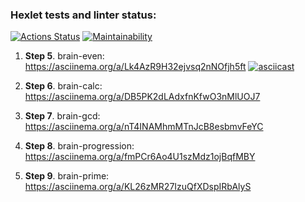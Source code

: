 ### Hexlet tests and linter status:
[![Actions Status](https://github.com/braimm/python-project-49/actions/workflows/hexlet-check.yml/badge.svg)](https://github.com/braimm/python-project-49/actions)
[![Maintainability](https://api.codeclimate.com/v1/badges/1a07882a81ba9400bf61/maintainability)](https://codeclimate.com/github/braimm/python-project-49/maintainability)


1. **Step 5**. brain-even: 
https://asciinema.org/a/Lk4AzR9H32ejvsq2nNOfjh5ft
[![asciicast](https://asciinema.org/a/n2GWObteF3LYQP97PfqoEqP9N.svg)](https://asciinema.org/a/n2GWObteF3LYQP97PfqoEqP9N)
    
2. **Step 6**. brain-calc: 
https://asciinema.org/a/DB5PK2dLAdxfnKfwO3nMlUOJ7
    
3. **Step 7**. brain-gcd: 
https://asciinema.org/a/nT4INAMhmMTnJcB8esbmvFeYC
    
4. **Step 8**. brain-progression: 
https://asciinema.org/a/fmPCr6Ao4U1szMdz1ojBqfMBY
    
5. **Step 9**. brain-prime: 
https://asciinema.org/a/KL26zMR27IzuQfXDspIRbAlyS
   
